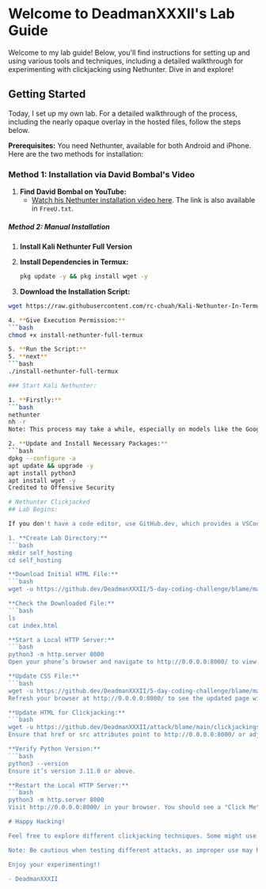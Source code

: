 # Welcome to DeadmanXXXII's Lab Guide

Welcome to my lab guide! Below, you'll find instructions for setting up and using various tools and techniques, including a detailed walkthrough for experimenting with clickjacking using Nethunter. Dive in and explore!

## Getting Started

Today, I set up my own lab. For a detailed walkthrough of the process, including the nearly opaque overlay in the hosted files, follow the steps below.

**Prerequisites:** You need Nethunter, available for both Android and iPhone. Here are the two methods for installation:

### Method 1: Installation via David Bombal's Video

1. **Find David Bombal on YouTube:**
   - [Watch his Nethunter installation video here](https://youtu.be/KxOGyuGq0Ts?si=a3Mdc-4VtLAgnFB1). The link is also available in `FreeU.txt`.

##### Method 2: Manual Installation

1. **Install Kali Nethunter Full Version**

2. **Install Dependencies in Termux:**
   ```bash
   pkg update -y && pkg install wget -y

3. **Download the Installation Script:**
```bash
wget https://raw.githubusercontent.com/rc-chuah/Kali-Nethunter-In-Termux/master/install-nethunter-full-termux

4. **Give Execution Permission:**
```bash
chmod +x install-nethunter-full-termux

5. **Run the Script:**
5. **next**
```bash
./install-nethunter-full-termux

### Start Kali Nethunter:

1. **Firstly:**
```bash
nethunter
nh -r
Note: This process may take a while, especially on models like the Google Pixel 3a and 4.

2. **Update and Install Necessary Packages:**
```bash
dpkg --configure -a
apt update && upgrade -y
apt install python3
apt install wget -y
Credited to Offensive Security

# Nethunter Clickjacked
## Lab Begins:

If you don't have a code editor, use GitHub.dev, which provides a VSCode-like editor in your web browser.

1. **Create Lab Directory:**
```bash
mkdir self_hosting
cd self_hosting

**Download Initial HTML File:**
```bash
wget -u https://github.dev/DeadmanXXXII/5-day-coding-challenge/blame/main/Day%205%20challenge%203.html -O index.html

**Check the Downloaded File:**
```bash
ls
cat index.html

**Start a Local HTTP Server:**
```bash
python3 -m http.server 8000
Open your phone’s browser and navigate to http://0.0.0.0:8000/ to view the page. It should display "How to make tea."

**Update CSS File:**
```bash
wget -u https://github.dev/DeadmanXXXII/5-day-coding-challenge/blame/main/Day%205%20challenge%203.css -O index.css
Refresh your browser at http://0.0.0.0:8000/ to see the updated page with new icons and orange headers.

**Update HTML for Clickjacking:**
```bash
wget -u https://github.dev/DeadmanXXXII/attack/blame/main/clickjackingselfhost.html -O index.html
Ensure that href or src attributes point to http://0.0.0.0:8000/ or adjust them as needed. If required, use nano or vim to edit index.html.

**Verify Python Version:**
```bash
python3 --version
Ensure it’s version 3.11.0 or above.

**Restart the Local HTTP Server:**
```bash
python3 -m http.server 8000
Visit http://0.0.0.0:8000/ in your browser. You should see a "Click Me" button. If it doesn’t appear, the attack might not be compatible with your phone’s OS. You can try other clickjacking examples from GitHub or modify the existing ones.

# Happy Hacking!

Feel free to explore different clickjacking techniques. Some might use opaque overlays, invisible buttons, or redirections to other sites or files.

Note: Be cautious when testing different attacks, as improper use may have legal consequences.

Enjoy your experimenting!!

- DeadmanXXXII
